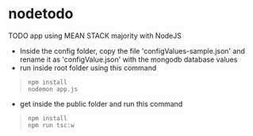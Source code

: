 # nodetodo

TODO app using MEAN STACK majority with NodeJS
* Inside the config folder, copy the file 'configValues-sample.json' and rename it as 'configValue.json' with the mongodb database values
* run inside root folder using this command     
> `npm install`  
> `nodemon app.js`
* get inside the public folder and run this command     
> `npm install`   
> `npm run tsc:w`
